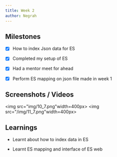 ```yaml
---
title: Week 2
author: Negrah
---
```


## Milestones
- [x] How to index Json data for ES
- [x] Completed my setup of ES 
- [x] Had a mentor meet for ahead 
- [x] Perform ES mapping on json file made in week 1


## Screenshots / Videos 
<img src="img/10_7.png"width=400px>
<img src="/img/11_7.png"width=400px>

## Learnings
<ul><li>Learnt about how to index data in ES </li></ul>
<ul><li>Learnt ES mapping and interface of ES web </li><ul>
